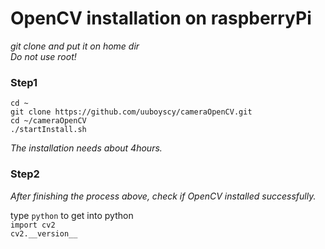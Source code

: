 # OpenCV installation on raspberryPi
*git clone and put it on home dir*  
*Do not use root!*

### Step1
   `cd ~`  
   `git clone https://github.com/uuboyscy/cameraOpenCV.git`  
   `cd ~/cameraOpenCV`  
   `./startInstall.sh`  

*The installation needs about 4hours.*  

### Step2

*After finishing the process above, check if OpenCV installed successfully.*

   type `python` to get into python  
   `import cv2`  
   `cv2.__version__`  
   
